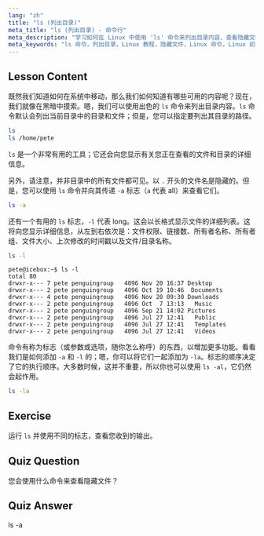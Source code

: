 ```yaml
---
lang: "zh"
title: "ls (列出目录)"
meta_title: "ls (列出目录) - 命令行"
meta_description: "学习如何在 Linux 中使用 'ls' 命令来列出目录内容、查看隐藏文件并理解文件详细信息。提高您的 Linux 命令行技能！"
meta_keywords: "ls 命令，列出目录，Linux 教程，隐藏文件，Linux 命令，Linux 初学者，Linux 指南"
---
```


## Lesson Content

既然我们知道如何在系统中移动，那么我们如何知道有哪些可用的内容呢？现在，我们就像在黑暗中摸索。嗯，我们可以使用出色的 `ls` 命令来列出目录内容。`ls` 命令默认会列出当前目录中的目录和文件；但是，您可以指定要列出其目录的路径。

```bash
ls
ls /home/pete
```

`ls` 是一个非常有用的工具；它还会向您显示有关您正在查看的文件和目录的详细信息。

另外，请注意，并非目录中的所有文件都可见。以 `.` 开头的文件名是隐藏的。但是，您可以使用 `ls` 命令并向其传递 `-a` 标志（`a` 代表 all）来查看它们。

```bash
ls -a
```

还有一个有用的 `ls` 标志，`-l` 代表 long。这会以长格式显示文件的详细列表。这将向您显示详细信息，从左到右依次是：文件权限、链接数、所有者名称、所有者组、文件大小、上次修改的时间戳以及文件/目录名称。

```bash
ls -l
```

```plaintext
pete@icebox:~$ ls -l
total 80
drwxr-x--- 7 pete penguingroup   4096 Nov 20 16:37 Desktop
drwxr-x--- 2 pete penguingroup   4096 Oct 19 10:46  Documents
drwxr-x--- 4 pete penguingroup   4096 Nov 20 09:30 Downloads
drwxr-x--- 2 pete penguingroup   4096 Oct  7 13:13   Music
drwxr-x--- 2 pete penguingroup   4096 Sep 21 14:02 Pictures
drwxr-x--- 2 pete penguingroup   4096 Jul 27 12:41   Public
drwxr-x--- 2 pete penguingroup   4096 Jul 27 12:41   Templates
drwxr-x--- 2 pete penguingroup   4096 Jul 27 12:41   Videos
```

命令有称为标志（或参数或选项，随你怎么称呼）的东西，以增加更多功能。看看我们是如何添加 `-a` 和 `-l` 的；嗯，你可以将它们一起添加为 `-la`。标志的顺序决定了它的执行顺序。大多数时候，这并不重要，所以你也可以使用 `ls -al`，它仍然会起作用。

```bash
ls -la
```

## Exercise

运行 `ls` 并使用不同的标志，查看您收到的输出。

## Quiz Question

您会使用什么命令来查看隐藏文件？

## Quiz Answer

ls -a
